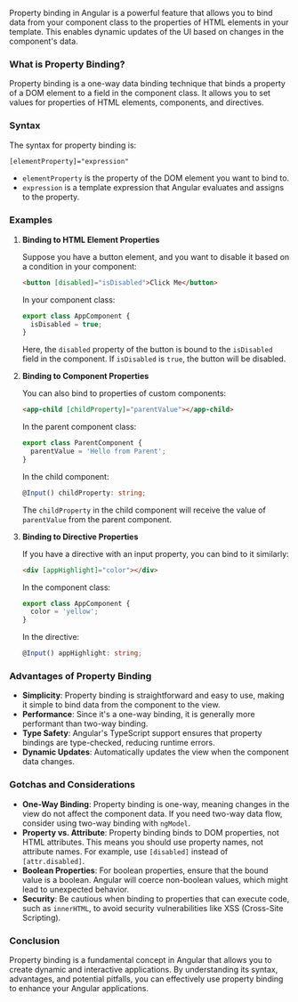 Property binding in Angular is a powerful feature that allows you to bind data from your component class to the properties of HTML elements in your template. This enables dynamic updates of the UI based on changes in the component's data.

### What is Property Binding?

Property binding is a one-way data binding technique that binds a property of a DOM element to a field in the component class. It allows you to set values for properties of HTML elements, components, and directives.

### Syntax

The syntax for property binding is:

```html
[elementProperty]="expression"
```

- `elementProperty` is the property of the DOM element you want to bind to.
- `expression` is a template expression that Angular evaluates and assigns to the property.

### Examples

1. **Binding to HTML Element Properties**

   Suppose you have a button element, and you want to disable it based on a condition in your component:

   ```html
   <button [disabled]="isDisabled">Click Me</button>
   ```

   In your component class:

   ```typescript
   export class AppComponent {
     isDisabled = true;
   }
   ```

   Here, the `disabled` property of the button is bound to the `isDisabled` field in the component. If `isDisabled` is `true`, the button will be disabled.

2. **Binding to Component Properties**

   You can also bind to properties of custom components:

   ```html
   <app-child [childProperty]="parentValue"></app-child>
   ```

   In the parent component class:

   ```typescript
   export class ParentComponent {
     parentValue = 'Hello from Parent';
   }
   ```

   In the child component:

   ```typescript
   @Input() childProperty: string;
   ```

   The `childProperty` in the child component will receive the value of `parentValue` from the parent component.

3. **Binding to Directive Properties**

   If you have a directive with an input property, you can bind to it similarly:

   ```html
   <div [appHighlight]="color"></div>
   ```

   In the component class:

   ```typescript
   export class AppComponent {
     color = 'yellow';
   }
   ```

   In the directive:

   ```typescript
   @Input() appHighlight: string;
   ```

### Advantages of Property Binding

- **Simplicity**: Property binding is straightforward and easy to use, making it simple to bind data from the component to the view.
- **Performance**: Since it's a one-way binding, it is generally more performant than two-way binding.
- **Type Safety**: Angular's TypeScript support ensures that property bindings are type-checked, reducing runtime errors.
- **Dynamic Updates**: Automatically updates the view when the component data changes.

### Gotchas and Considerations

- **One-Way Binding**: Property binding is one-way, meaning changes in the view do not affect the component data. If you need two-way data flow, consider using two-way binding with `ngModel`.
- **Property vs. Attribute**: Property binding binds to DOM properties, not HTML attributes. This means you should use property names, not attribute names. For example, use `[disabled]` instead of `[attr.disabled]`.
- **Boolean Properties**: For boolean properties, ensure that the bound value is a boolean. Angular will coerce non-boolean values, which might lead to unexpected behavior.
- **Security**: Be cautious when binding to properties that can execute code, such as `innerHTML`, to avoid security vulnerabilities like XSS (Cross-Site Scripting).

### Conclusion

Property binding is a fundamental concept in Angular that allows you to create dynamic and interactive applications. By understanding its syntax, advantages, and potential pitfalls, you can effectively use property binding to enhance your Angular applications.